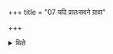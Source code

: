 +++
title = "07 यदि प्रातःसवने ग्रावा"

+++

<details><summary>थिते</summary>

7. At the morning-pressing, if the (pressing) stone is broken before the Bahiṣpavamāna (-laud is sung), they should sing the Sāman of Dyutāna Māruta.[^1]  

1. Cf. TMB IX.9.13. One should read samna in stead of brahma Sāmnā as we read in TMB. Otherwise the Sūtra no. 8 will be meaningless.  
</details>
